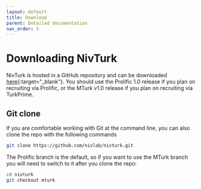```yaml
---
layout: default
title: Download
parent: Detailed documentation
nav_order: 3
---
```


# Downloading NivTurk

NivTurk is hosted in a GitHub repository and can be downloaded [here](https://github.com/nivlab/nivturk/releases){:target="_blank"}. You should use the Prolific 1.0 release if you plan on recruiting via Prolific, or the MTurk v1.0 release if you plan on recruiting via TurkPrime.

## Git clone

If you are comfortable working with Git at the command line, you can also clone the repo with the following commands

```bash
git clone https://github.com/nivlab/nivturk.git
```

The Prolific branch is the default, so if you want to use the MTurk branch you will need to switch to it after you clone the repo:

```bash
cd nivturk
git checkout mturk
```
